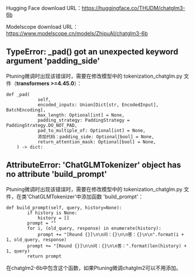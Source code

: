 Hugging Face download URL：https://huggingface.co/THUDM/chatglm3-6b

Modelscope download URL：https://www.modelscope.cn/models/ZhipuAI/chatglm3-6b

## TypeError: _pad() got an unexpected keyword argument 'padding_side'

Ptuning微调时出现该错误时，需要在修改模型中的 tokenization_chatglm.py 文件（**transformers >=4.45.0**）：

```
def _pad(
            self,
            encoded_inputs: Union[Dict[str, EncodedInput], BatchEncoding],
            max_length: Optional[int] = None,
            padding_strategy: PaddingStrategy = PaddingStrategy.DO_NOT_PAD,
            pad_to_multiple_of: Optional[int] = None,
            添加代码：padding_side: Optional[bool] = None,
            return_attention_mask: Optional[bool] = None,
    ) -> dict:
```

## AttributeError: 'ChatGLMTokenizer' object has no attribute 'build_prompt'

Ptuning微调时出现该错误时，需要在修改模型中的 tokenization_chatglm.py 文件，在类'ChatGLMTokenizer'中添加函数 'build_prompt'：

```
def build_prompt(self, query, history=None):
        if history is None:
            history = []
        prompt = ""
        for i, (old_query, response) in enumerate(history):
            prompt += "[Round {}]\n\n问：{}\n\n答：{}\n\n".format(i + 1, old_query, response)
        prompt += "[Round {}]\n\n问：{}\n\n答：".format(len(history) + 1, query)
        return prompt
```

在chatglm2-6b中包含这个函数，如果Ptuning微调chatglm2可以不用添加。
